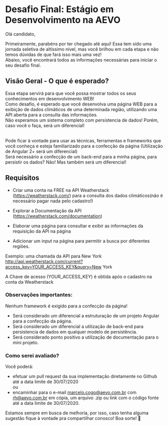 # Desafio Final: Estágio em Desenvolvimento na AEVO

Olá candidato,

Primeiramente, parabéns por ter chegado até aqui! Essa tem sido uma jornada seletiva de altíssimo nível, mas você brilhou em cada etapa e não temos dúvidas de que fará isso mais uma vez!<br>
Abaixo, você encontrará todos as informações necessárias para iniciar o seu desafio final.

## Visão Geral - O que é esperado?
Essa etapa servirá para que você possa mostrar todos os seus conhecimentos em desenvolvimento WEB! <br>
Como desafio, é esperado que você desenvolva uma página WEB  para a exibição de dados climáticos de uma determinada região, utilizando uma API aberta para a consulta das informações. <br>
Não esperamos um sistema completo com persistencia de dados! Porém, caso você o faça, será um diferencial!<br><br>

Pode ficar à vontade para usar as técnicas, ferramentas e frameworks que você conheça e esteja familiarizado para a confecção da página (Utilização de Angular 2+ será um diferencial)<br>
Será necessário a confecção de um back-end para a minha página, para persistir os dados? Não! Mas também será um diferencial! <br>

## Requisitos
- Criar uma conta na FREE na API Weatherstack (https://weatherstack.com/) para a consulta dos dados climáticos(não é necessário pagar nada pelo cadastro!)

- Explorar a Documentação da API (https://weatherstack.com/documentation)

- Elaborar uma página para consultar e exibir as informações da requisição da API na página

- Adicionar um input na página para permitir a busca por diferentes regiões.<br>

Exemplo: uma chamada da API para New York 
http://api.weatherstack.com/current?access_key=YOUR_ACCESS_KEY&query=New York

A Chave de acesso (YOUR_ACCESS_KEY) é obtida após o cadastro na conta da Weatherstack

### Observações importantes:
Nenhum framework é exigido para a confecção da página!<br>

- Será considerado um diferencial a estruturação de um projeto Angular para a confecção da página.<br>
- Será considerado um diferencial a utilização de back-end para persistencia de dados em qualquer modelo de persistência.<br>
- Será considerado ponto positivo a utilização de documentação para o mini projeto.<br>

### Como serei avaliado?
Você poderá:
- efetuar um pull request da sua implementação diretamente no Github até a data limite de 30/07/2020 <br>
ou  
- encaminhar para o e-mail marcelo.cogo@aevo.com.br com rh@aevo.com.br em cópia, um arquivo .zip ou link com o código fonte até a data limite de 30/07/2020. <br>

Estamos sempre em busca de melhoria, por isso, caso tenha alguma sugestão fique à vontade pra compartilhar conosco! Boa sorte! 💛

